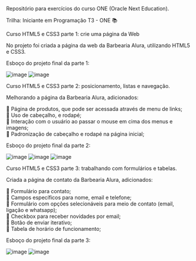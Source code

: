 Repositório para exercícios do curso ONE (Oracle Next Education).


Trilha: Iniciante em Programação T3 - ONE &#128218;

Curso HTML5 e CSS3 parte 1: crie uma página da Web

No projeto foi criada a página da web da Barbearia Alura, utilizando HTML5 e CSS3. 

Esboço do projeto final da parte 1:

![image](https://user-images.githubusercontent.com/78876332/184424101-c1d36a0a-d33a-4009-a402-08f6927eb590.png)
![image](https://user-images.githubusercontent.com/78876332/184424310-3e63f463-9ee4-40f1-841d-595d501787c5.png)

Curso HTML5 e CSS3 parte 2: posicionamento, listas e navegação.

Melhorando a página da Barbearia Alura, adicionados:

&#128204; Página de produtos, que pode ser acessada através de menu de links; <br>
&#128204; Uso de cabeçalho, e rodapé; <br>
&#128204; Interação com o usuário ao passar o mouse em cima dos menus e imagens; <br>
&#128204; Padronização de cabeçalho e rodapé na página inicial;

Esboço do projeto final da parte 2:

![image](https://user-images.githubusercontent.com/78876332/185470982-adfc490c-5599-443c-9234-9c043b9516eb.png)
![image](https://user-images.githubusercontent.com/78876332/185471081-b6ade756-0d1d-4b71-9df1-84a0208ac045.png)
![image](https://user-images.githubusercontent.com/78876332/185471185-dc3d3025-c1be-41c8-a8ec-ec0d1eb04a8b.png)


Curso HTML5 e CSS3 parte 3: trabalhando com formulários e tabelas.<br>

Criada a página de contato da Barbearia Alura, adicionados:<br>

&#128204; Formulário para contato;<br>
&#128204; Campos específicos para nome, email e telefone;<br>
&#128204; Formulário com opções selecionáveis para meio de contato (email, ligação e whatsapp);<br>
&#128204; Checkbox para receber novidades por email;<br>
&#128204; Botão de enviar iterativo;<br>
&#128204; Tabela de horário de funcionamento;<br>

Esboço do projeto final da parte 3:

![image](https://user-images.githubusercontent.com/78876332/186234053-2a81dd4d-60b9-43c6-a669-3cd94c508854.png)
![image](https://user-images.githubusercontent.com/78876332/186234192-e235fcbf-2679-4385-b26f-ccbfeaefe6db.png)









